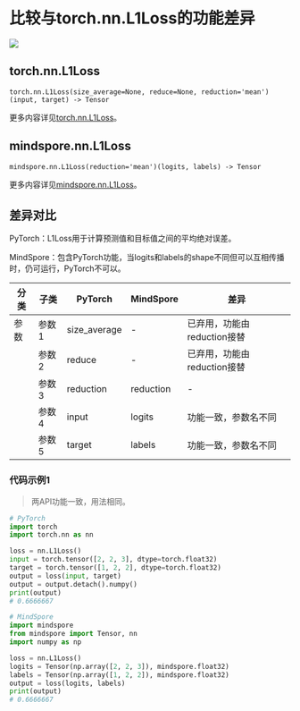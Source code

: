 # 比较与torch.nn.L1Loss的功能差异

<a href="https://gitee.com/mindspore/docs/blob/r2.0.0-alpha/docs/mindspore/source_zh_cn/note/api_mapping/pytorch_diff/L1Loss.md" target="_blank"><img src="https://mindspore-website.obs.cn-north-4.myhuaweicloud.com/website-images/r2.0.0-alpha/resource/_static/logo_source.png"></a>

## torch.nn.L1Loss

```text
torch.nn.L1Loss(size_average=None, reduce=None, reduction='mean')(input, target) -> Tensor
```

更多内容详见[torch.nn.L1Loss](https://pytorch.org/docs/1.8.1/generated/torch.nn.L1Loss.html#torch.nn.L1Loss)。

## mindspore.nn.L1Loss

```text
mindspore.nn.L1Loss(reduction='mean')(logits, labels) -> Tensor
```

更多内容详见[mindspore.nn.L1Loss](https://mindspore.cn/docs/zh-CN/r2.0.0-alpha/api_python/nn/mindspore.nn.L1Loss.html)。

## 差异对比

PyTorch：L1Loss用于计算预测值和目标值之间的平均绝对误差。

MindSpore：包含PyTorch功能，当logits和labels的shape不同但可以互相传播时，仍可运行，PyTorch不可以。

| 分类 | 子类  | PyTorch   | MindSpore | 差异                 |
| ---- | ----- | --------- | --------- | -------------------- |
| 参数 | 参数1 | size_average     | -    | 已弃用，功能由reduction接替 |
|      | 参数2 | reduce    | -    | 已弃用，功能由reduction接替|
|      | 参数3 | reduction | reduction | - |
|      | 参数4 | input     | logits    | 功能一致，参数名不同 |
|      | 参数5 | target    | labels    | 功能一致，参数名不同 |

### 代码示例1

> 两API功能一致，用法相同。

```python
# PyTorch
import torch
import torch.nn as nn

loss = nn.L1Loss()
input = torch.tensor([2, 2, 3], dtype=torch.float32)
target = torch.tensor([1, 2, 2], dtype=torch.float32)
output = loss(input, target)
output = output.detach().numpy()
print(output)
# 0.6666667

# MindSpore
import mindspore
from mindspore import Tensor, nn
import numpy as np

loss = nn.L1Loss()
logits = Tensor(np.array([2, 2, 3]), mindspore.float32)
labels = Tensor(np.array([1, 2, 2]), mindspore.float32)
output = loss(logits, labels)
print(output)
# 0.6666667
```
